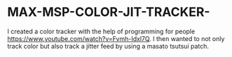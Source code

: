 # MAX-MSP-COLOR-JIT-TRACKER-
I created a color tracker with the help of programming for people https://www.youtube.com/watch?v=Fvmh-Idxl7Q. I then wanted to not only track color but also track a jitter feed by using a masato tsutsui patch.
